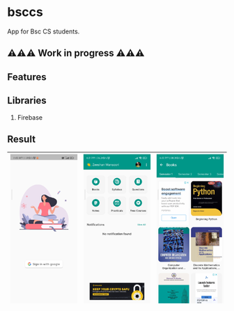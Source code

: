 # bsccs

App for Bsc CS students.

## ⚠️⚠️⚠️ Work in progress ⚠️⚠️⚠️


## Features

## Libraries
1. Firebase

## Result

| <img src="screenshots/login.jpg" width="200"/> | <img src="screenshots/home.jpg" width="200"/> | <img src="screenshots/books.jpg" width="200"/> | 
|----------|:-------------:|:-------------:|

